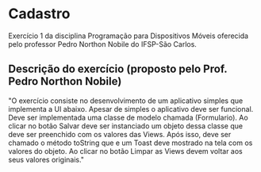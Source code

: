 # Cadastro

Exercício 1 da disciplina Programação para Dispositivos Móveis oferecida pelo professor Pedro Northon Nobile do IFSP-São Carlos.

## Descrição do exercício (proposto pelo Prof. Pedro Northon Nobile)

"O exercício consiste no desenvolvimento de um aplicativo simples que implementa a UI abaixo. Apesar de simples o aplicativo deve ser funcional. Deve ser implementada uma classe de modelo chamada (Formulario). Ao clicar no botão Salvar deve ser instanciado um objeto dessa classe que deve ser preenchido com os valores das Views. Após isso, deve ser chamado o método toString que e um Toast deve mostrado na tela com os valores do objeto. Ao clicar no botão Limpar as Views devem voltar aos seus valores originais."
